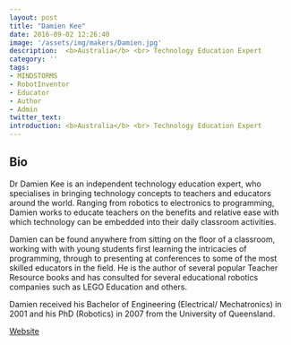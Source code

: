 ```yaml
---
layout: post
title: "Damien Kee"
date: 2016-09-02 12:26:40
image: '/assets/img/makers/Damien.jpg'
description:  <b>Australia</b> <br> Technology Education Expert
category: ''
tags:
- MINDSTORMS
- RobotInventor
- Educator
- Author
- Admin
twitter_text:
introduction: <b>Australia</b> <br> Technology Education Expert
---
```




## Bio


Dr Damien Kee is an independent technology education expert, who specialises in bringing technology concepts to teachers and educators around the world. Ranging from robotics to electronics to programming, Damien works to educate teachers on the benefits and relative ease with which technology can be embedded into their daily classroom activities.

Damien can be found anywhere from sitting on the floor of a classroom, working with with young students first learning the intricacies of programming, through to presenting at conferences to some of the most skilled educators in the field.  He is the author of several popular Teacher Resource books and has consulted for several educational robotics companies such as LEGO Education and others.

Damien received his Bachelor of Engineering (Electrical/ Mechatronics) in 2001 and his PhD (Robotics) in 2007 from the University of Queensland.


[Website](http://www.damienkee.com)
